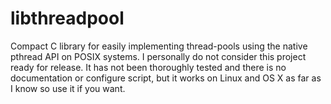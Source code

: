 # libthreadpool
Compact C library for easily implementing thread-pools using the native pthread API on POSIX systems. I personally do not consider this project ready for release. It has not been thoroughly tested and there is no documentation or configure script, but it works on Linux and OS X as far as I know so use it if you want.
